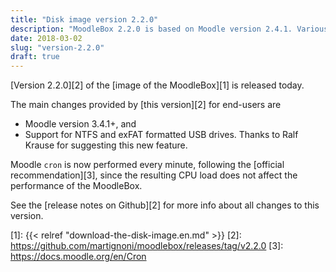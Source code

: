 ```yaml
---
title: "Disk image version 2.2.0"
description: "MoodleBox 2.2.0 is based on Moodle version 2.4.1. Various improvements have also been made."
date: 2018-03-02
slug: "version-2.2.0"
draft: true
---
```


[Version 2.2.0][2] of the [image of the MoodleBox][1] is released today.

The main changes provided by [this version][2] for end-users are
- Moodle version 3.4.1+, and
- Support for NTFS and exFAT formatted USB drives. Thanks to Ralf Krause for suggesting this new feature.

Moodle `cron` is now performed every minute, following the [official recommendation][3], since the resulting CPU load does not affect the performance of the MoodleBox.

See the [release notes on Github][2] for more info about all changes to this version.

 [1]: {{< relref "download-the-disk-image.en.md" >}}
 [2]: https://github.com/martignoni/moodlebox/releases/tag/v2.2.0
 [3]: https://docs.moodle.org/en/Cron
